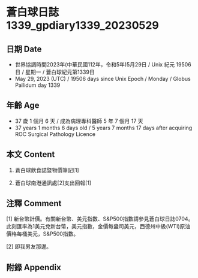 [_metadata_:encoding]: - "utf-8"
[_metadata_:language]: - "zh-Hant-TW"
[_metadata_:fileformat]: - "markdown"
[_metadata_:MIME_type]: - "text/plain"
[_metadata_:markdown_version]: - "commonmark version 0.30"
[_metadata_:markdown_spec]: - "https://spec.commonmark.org/0.30/"

# 蒼白球日誌1339_gpdiary1339_20230529 #

## 日期 Date ##

* 世界協調時間2023年(中華民國112年，令和5年)5月29日 / Unix 紀元 19506 日 / 星期一 / 蒼白球紀元第1339日
* May 29, 2023 (UTC) / 19506 days since Unix Epoch / Monday / Globus Pallidum day 1339

## 年齡 Age ##

* 37 歲 1 個月 6 天 / 成為病理專科醫師 5 年 7 個月 17 天
* 37 years 1 months 6 days old / 5 years 7 months 17 days after acquiring ROC Surgical Pathology Licence

## 本文 Content ##

1. 蒼白球飲食誌暨物價筆記[1]

    
2. 蒼白球南港通訊處[2]支出回報[1]

    

## 注釋 Comment ##

[1] 新台幣計價。有關新台幣、美元指數、S&P500指數請參見蒼白球日誌0704。此刻匯率為1美元兌新台幣，美元指數，金價每盎司美元，西德州中級(WTI)原油價格每桶美元，S&P500指數。


[2] 即我男友那邊。



## 附錄 Appendix ##

